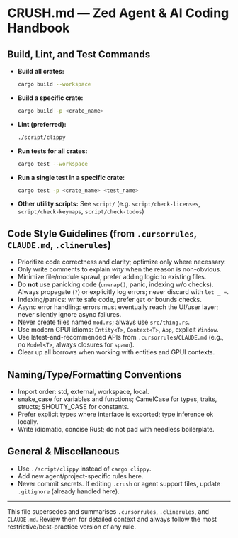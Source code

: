 # CRUSH.md — Zed Agent & AI Coding Handbook

## Build, Lint, and Test Commands

- **Build all crates:**
  ```bash
  cargo build --workspace
  ```
- **Build a specific crate:**
  ```bash
  cargo build -p <crate_name>
  ```
- **Lint (preferred):**
  ```bash
  ./script/clippy
  ```
- **Run tests for all crates:**
  ```bash
  cargo test --workspace
  ```
- **Run a single test in a specific crate:**
  ```bash
  cargo test -p <crate_name> <test_name>
  ```
- **Other utility scripts:**
  See `script/` (e.g. `script/check-licenses`, `script/check-keymaps`, `script/check-todos`)

## Code Style Guidelines (from `.cursorrules`, `CLAUDE.md`, `.clinerules`)

- Prioritize code correctness and clarity; optimize only where necessary.
- Only write comments to explain *why* when the reason is non-obvious.
- Minimize file/module sprawl; prefer adding logic to existing files.
- Do **not** use panicking code (`unwrap()`, panic, indexing w/o checks). Always propagate (`?`) or explicitly log errors; never discard with `let _ =`.
- Indexing/panics: write safe code, prefer `get` or bounds checks.
- Async error handling: errors must eventually reach the UI/user layer; never silently ignore async failures.
- Never create files named `mod.rs`; always use `src/thing.rs`.
- Use modern GPUI idioms: `Entity<T>`, `Context<T>`, `App`, explicit `Window`.
- Use latest-and-recommended APIs from `.cursorrules`/`CLAUDE.md` (e.g., no `Model<T>`, always closures for `spawn`).
- Clear up all borrows when working with entities and GPUI contexts.

## Naming/Type/Formatting Conventions

- Import order: std, external, workspace, local.
- snake_case for variables and functions; CamelCase for types, traits, structs; SHOUTY_CASE for constants.
- Prefer explicit types where interface is exported; type inference ok locally.
- Write idiomatic, concise Rust; do not pad with needless boilerplate.

## General & Miscellaneous
- Use `./script/clippy` instead of `cargo clippy`.
- Add new agent/project-specific rules here.
- Never commit secrets. If editing `.crush` or agent support files, update `.gitignore` (already handled here).

---

This file supersedes and summarises `.cursorrules`, `.clinerules`, and `CLAUDE.md`. Review them for detailed context and always follow the most restrictive/best-practice version of any rule.